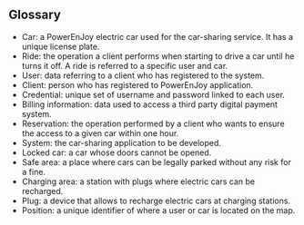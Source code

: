 ## Glossary
- Car: a PowerEnJoy electric car used for the car-sharing service. It has a unique license plate.
- Ride: the operation a client performs when starting to drive a car until he turns it off. A ride is referred to a specific user and car.
- User: data referring to a client who has registered to the system.
- Client: person who has registered to PowerEnJoy application.
- Credential: unique set of username and password linked to each user.
- Billing information: data used to access a third party digital payment system.
- Reservation: the operation performed by a client who wants to ensure the access to a given car within one hour.
- System: the car-sharing application to be developed.
- Locked car: a car whose doors cannot be opened.
- Safe area: a place where cars can be legally parked without any risk for a fine.
- Charging area: a station with plugs where electric cars can be recharged.
- Plug: a device that allows to recharge electric cars at charging stations.
- Position: a unique identifier of where a user or car is located on the map.